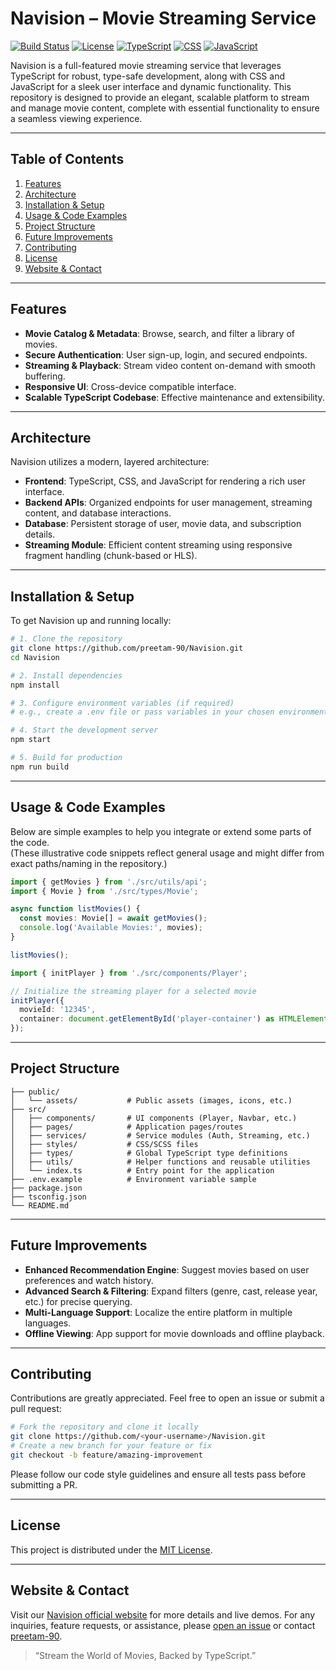 # Navision – Movie Streaming Service

[![Build Status](https://img.shields.io/badge/build-passing-brightgreen.svg)](https://github.com/preetam-90/Navision/actions)
[![License](https://img.shields.io/badge/license-MIT-blue.svg)](LICENSE)
[![TypeScript](https://img.shields.io/badge/TypeScript-96.8%25-blue.svg)](https://www.typescriptlang.org/)
[![CSS](https://img.shields.io/badge/CSS-2.4%25-ff69b4.svg)](https://developer.mozilla.org/en-US/docs/Web/CSS)
[![JavaScript](https://img.shields.io/badge/JavaScript-0.8%25-yellow.svg)](https://developer.mozilla.org/en-US/docs/Web/JavaScript)

Navision is a full-featured movie streaming service that leverages TypeScript for robust, type-safe development, along with CSS and JavaScript for a sleek user interface and dynamic functionality. This repository is designed to provide an elegant, scalable platform to stream and manage movie content, complete with essential functionality to ensure a seamless viewing experience.

---

## Table of Contents
1. [Features](#features)  
2. [Architecture](#architecture)  
3. [Installation & Setup](#installation--setup)  
4. [Usage & Code Examples](#usage--code-examples)  
5. [Project Structure](#project-structure)  
6. [Future Improvements](#future-improvements)  
7. [Contributing](#contributing)  
8. [License](#license)  
9. [Website & Contact](#website--contact)  

---

## Features

- **Movie Catalog & Metadata**: Browse, search, and filter a library of movies.  
- **Secure Authentication**: User sign-up, login, and secured endpoints.  
- **Streaming & Playback**: Stream video content on-demand with smooth buffering.  
- **Responsive UI**: Cross-device compatible interface.  
- **Scalable TypeScript Codebase**: Effective maintenance and extensibility.  

---

## Architecture

Navision utilizes a modern, layered architecture:

- **Frontend**: TypeScript, CSS, and JavaScript for rendering a rich user interface.  
- **Backend APIs**: Organized endpoints for user management, streaming content, and database interactions.  
- **Database**: Persistent storage of user, movie data, and subscription details.  
- **Streaming Module**: Efficient content streaming using responsive fragment handling (chunk-based or HLS).  

---

## Installation & Setup

To get Navision up and running locally:

```bash
# 1. Clone the repository
git clone https://github.com/preetam-90/Navision.git
cd Navision

# 2. Install dependencies
npm install

# 3. Configure environment variables (if required)
# e.g., create a .env file or pass variables in your chosen environment

# 4. Start the development server
npm start

# 5. Build for production
npm run build
```

---

## Usage & Code Examples

Below are simple examples to help you integrate or extend some parts of the code.  
(These illustrative code snippets reflect general usage and might differ from exact paths/naming in the repository.)

```typescript name=example-usage.ts
import { getMovies } from './src/utils/api';
import { Movie } from './src/types/Movie';

async function listMovies() {
  const movies: Movie[] = await getMovies();
  console.log('Available Movies:', movies);
}

listMovies();
```

```typescript name=example-streaming.ts
import { initPlayer } from './src/components/Player';

// Initialize the streaming player for a selected movie
initPlayer({
  movieId: '12345',
  container: document.getElementById('player-container') as HTMLElement,
});
```

---

## Project Structure

```plaintext
├── public/
│   └── assets/           # Public assets (images, icons, etc.)
├── src/
│   ├── components/       # UI components (Player, Navbar, etc.)
│   ├── pages/            # Application pages/routes
│   ├── services/         # Service modules (Auth, Streaming, etc.)
│   ├── styles/           # CSS/SCSS files
│   ├── types/            # Global TypeScript type definitions
│   ├── utils/            # Helper functions and reusable utilities
│   └── index.ts          # Entry point for the application
├── .env.example          # Environment variable sample
├── package.json
├── tsconfig.json
└── README.md
```

---

## Future Improvements

- **Enhanced Recommendation Engine**: Suggest movies based on user preferences and watch history.  
- **Advanced Search & Filtering**: Expand filters (genre, cast, release year, etc.) for precise querying.  
- **Multi-Language Support**: Localize the entire platform in multiple languages.  
- **Offline Viewing**: App support for movie downloads and offline playback.  

---

## Contributing

Contributions are greatly appreciated. Feel free to open an issue or submit a pull request:

```bash
# Fork the repository and clone it locally
git clone https://github.com/<your-username>/Navision.git
# Create a new branch for your feature or fix
git checkout -b feature/amazing-improvement
```

Please follow our code style guidelines and ensure all tests pass before submitting a PR.

---

## License

This project is distributed under the [MIT License](LICENSE).

---

## Website & Contact

Visit our [Navision official website](https://github.com/preetam-90/Navision) for more details and live demos. For any inquiries, feature requests, or assistance, please [open an issue](https://github.com/preetam-90/Navision/issues) or contact [preetam-90](https://github.com/preetam-90).

> “Stream the World of Movies, Backed by TypeScript.”
